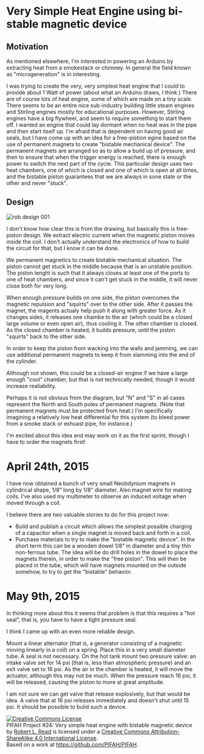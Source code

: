 # Very Simple Heat Engine using bi-stable magnetic device

## Motivation

As mentioned elsewhere, I'm interested in powering an Arduino by extracting heat from a smokestack or chimney.
In general the field known as "microgeneration" is in interesting.

I was trying to create the very, very simplest heat engine that I could to provide about 1 Watt of power (about what
an Arduino draws, I think.) There are of course lots of heat engine, some of which are made on a tiny scale.
There seems to be an entire nice sub-industry building little steam engines and Stirling engines mostly for educational
purposes.  However, Stirling engines have a big flywheel, and seem to require something to start them off. I wanted
an engine that could lay dormant when no heat was in the pipe and then start itself up.  I'm afraid that is dependent
on having good air seals, but I have come up with an idea for a free-pistion egine based on the use of permanent 
magnets to create "bistable mechanical device". The permanent magnets are arranged so as to allow a build up of pressure,
and then to ensure that when the trigger energy is reached, there is enough power to switch the next part of the cycle.
This particular design uses two heat chambers, one of which is closed and one of which is open at all times, and the 
bistable piston guarantees that we are always in sone state or the other and never "stuck".

## Design

![rob design 001](https://cloud.githubusercontent.com/assets/5296671/7221423/192917a6-e6b0-11e4-9ead-130f6fab1018.png)

I don't know how clear this is from the drawing, but basically this is free-piston design.  We extract electric current when the magnetic piston moves inside the coil.  I don't actually understand the electronics of how to 
build the circuit for that, but I know it can be done.

We permanent magnetics to create bistable mechanical situation.  The piston cannot get stuck in the middle because
that is an unstable position.  The piston lenght is such that it always closes at least one of the ports to one of heat chambers, and since it can't get stuck in the middle, it will never close both for very long.

When enough pressure builds on one side, the piston overcomes the magnetic repulsion and "squirts" over to the other side. After it passes the magnet, the magents actualy help push it along with greater force.  As it changes sides,
it releases one chambe to the air (which could be a closed large volume or even open air), thus cooling it.  The other chamber is closed.  As the closed chamber is heated, it builds pressure, until the piston "squirts" back to the
other side.

In order to keep the piston from wacking into the walls and jamming, we can use additional permanent magnets to keep it from slamming into the end of the cylinder.

Although not shown, this could be a closed-air engine if we have a large enough "cool" chamber, but that is not technically needed, though it would increase realiability.

Perhaps it is not obvious from the diagram, but "N" and "S" in all cases represent the North and South poles of permanent magnets.  (Note that permanent magnets must be protected from heat.) I'm specifically imagining a relatively low heat differential for this system (to bleed power from a smoke stack or exhuast pipe, for instance.)

I'm excited about this idea and may work on it as the first sprint, though I have to order the magnets first! 

# April 24th, 2015

I have now obtained a bunch of very small Neobdynium magnets in cylindrical shape, 1/8" long by 1/8" diameter. Also magnet wire for making coils. I've also used my multimeter to observe an induced voltage when moved through a coil.

I believe there are two valuable stories to do for this project now:
* Build and publish a circuit which allows the simplest possible charging of a capacitor when a single magnet is moved back and forth in a coil.
* Purchase materials to try to make the "bistable magnetic device". In the short term this can be a wooden dowel 1/8" in diameter and a tiny thin non-ferrous tube.  The idea will be do drill holes in the dowel to place the magnets therein, in order to make the "free piston".  This will then be placed in the tube, which will have magnets mounted on the outside somehow, to try to get the "bistable" behavior.

# May 9th, 2015

In thinking more about this it seems that problem is that this requires a "hot seal", that is, you have to have a tight pressure seal.

I think I came up with an even more reliable design.

Mount a linear alternator (that is, a generator consisting of a magnetic moving linearly in a coil) on a spring. Place this in a very small diameter tube. A seal is not necessary. On the hot tank mount two pressure valve: an intake valve set for 14 psi (that is, less than atmospheric pressure) and an exit valve set to 16 psi.  As the air in the chamber is heated, it will move the actuator, although this may not be much. When the pressure reach 16 psi, it will be released, causing the piston to more at great amplitude.

I am not sure we can get valve that release explosively, but that would be idea.  A valve that at 16 psi releases immediately and doesn't shut until 15 psi.  It should be possible to bulid such a device.




<a rel="license" href="http://creativecommons.org/licenses/by-sa/4.0/"><img alt="Creative Commons License" style="border-width:0" src="https://i.creativecommons.org/l/by-sa/4.0/88x31.png" /></a><br /><span xmlns:dct="http://purl.org/dc/terms/" href="http://purl.org/dc/dcmitype/Text" property="dct:title" rel="dct:type">PIFAH Project #24: Very simple heat engine with bistable magnetic device</span> by <a xmlns:cc="http://creativecommons.org/ns#" href="https://github.com/PIFAH/PIFAH" property="cc:attributionName" rel="cc:attributionURL">Robert L. Read</a> is licensed under a <a rel="license" href="http://creativecommons.org/licenses/by-sa/4.0/">Creative Commons Attribution-ShareAlike 4.0 International License</a>.<br />Based on a work at <a xmlns:dct="http://purl.org/dc/terms/" href="https://github.com/PIFAH/PIFAH" rel="dct:source">https://github.com/PIFAH/PIFAH</a>. 
